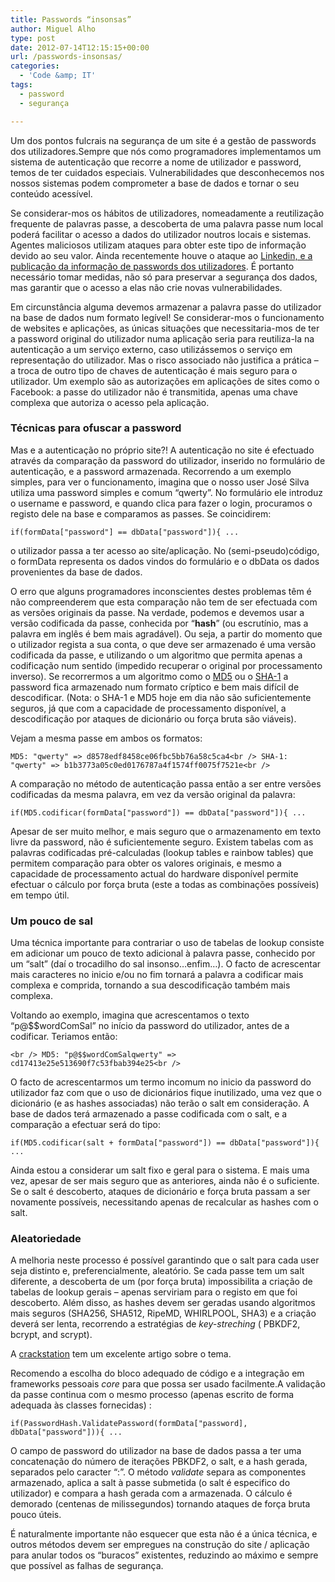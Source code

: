 ```yaml
---
title: Passwords “insonsas”
author: Miguel Alho
type: post
date: 2012-07-14T12:15:15+00:00
url: /passwords-insonsas/
categories:
  - 'Code &amp; IT'
tags:
  - password
  - segurança

---
```

Um dos pontos fulcrais na segurança de um site é a gestão de passwords dos utilizadores.Sempre que nós como programadores implementamos um sistema de autenticação que recorre a nome de utilizador e password, temos de ter cuidados especiais. Vulnerabilidades que desconhecemos nos nossos sistemas podem comprometer a base de dados e tornar o seu conteúdo acessível.

Se considerar-mos os hábitos de utilizadores, nomeadamente a reutilização frequente de palavras passe, a descoberta de uma palavra passe num local poderá facilitar o acesso a dados do utilizador noutros locais e sistemas. Agentes maliciosos utilizam ataques para obter este tipo de informação devido ao seu valor. Ainda recentemente houve o ataque ao [Linkedin, e a publicação da informação de passwords dos utilizadores][1]. É portanto necessário tomar medidas, não só para preservar a segurança dos dados, mas garantir que o acesso a elas não crie novas vulnerabilidades.

<!--more-->

Em circunstância alguma devemos armazenar a palavra passe do utilizador na base de dados num formato legível! Se considerar-mos o funcionamento de websites e aplicações, as únicas situações que necessitaria-mos de ter a password original do utilizador numa aplicação seria para reutiliza-la na autenticação a um serviço externo, caso utilizássemos o serviço em representação do utilizador. Mas o risco associado não justifica a prática &#8211; a troca de outro tipo de chaves de autenticação é mais seguro para o utilizador. Um exemplo são as autorizações em aplicações de sites como o Facebook: a passe do utilizador não é transmitida, apenas uma chave complexa que autoriza o acesso pela aplicação.

### **Técnicas para ofuscar a password**

Mas e a autenticação no próprio site?! A autenticação no site é efectuado através da comparação da password do utilizador, inserido no formulário de autenticação, e a password armazenada. Recorrendo a um exemplo simples, para ver o funcionamento, imagina que o nosso user José Silva utiliza uma password simples e comum &#8220;qwerty&#8221;. No formulário ele introduz o username e password, e quando clica para fazer o login, procuramos o registo dele na base e comparamos as passes. Se coincidirem:

 `if(formData["password"] == dbData["password"]){ ...` 

o utilizador passa a ter acesso ao site/aplicação. No (semi-pseudo)código, o formData representa os dados vindos do formulário e o dbData os dados provenientes da base de dados.

O erro que alguns programadores inconscientes destes problemas têm é não compreenderem que esta comparação não tem de ser efectuada com as versões originais da passe. Na verdade, podemos e devemos usar a versão codificada da passe, conhecida por &#8220;**hash**&#8221; (ou escrutínio, mas a palavra em inglês é bem mais agradável). Ou seja, a partir do momento que o utilizador regista a sua conta, o que deve ser armazenado é uma versão codificada da passe, e utilizando o um algoritmo que permita apenas a codificação num sentido (impedido recuperar o original por processamento inverso). Se recorrermos a um algoritmo como o [MD5][2] ou o [SHA-1][3] a password fica armazenado num formato críptico e bem mais difícil de descodificar. (Nota: o SHA-1 e MD5 hoje em dia não são suficientemente seguros, já que com a capacidade de processamento disponível, a descodificação por ataques de dicionário ou força bruta são viáveis).

Vejam a mesma passe em ambos os formatos:

 `MD5: "qwerty" => d8578edf8458ce06fbc5bb76a58c5ca4<br />
SHA-1: "qwerty" => b1b3773a05c0ed0176787a4f1574ff0075f7521e<br />
` 

A comparação no método de autenticação passa então a ser entre versões codificadas da mesma palavra, em vez da versão original da palavra:

 `if(MD5.codificar(formData["password"]) == dbData["password"]){ ...` 

Apesar de ser muito melhor, e mais seguro que o armazenamento em texto livre da password, não é suficientemente seguro. Existem tabelas com as palavras codificadas pré-calculadas (lookup tables e rainbow tables) que permitem comparação para obter os valores originais, e mesmo a capacidade de processamento actual do hardware disponível permite efectuar o cálculo por força bruta (este a todas as combinações possíveis) em tempo útil.

### Um pouco de sal

Uma técnica importante para contrariar o uso de tabelas de lookup consiste em adicionar um pouco de texto adicional à palavra passe, conhecido por um &#8220;salt&#8221; (daí o trocadilho do sal insonso&#8230;enfim&#8230;). O facto de acrescentar mais caracteres no inicio e/ou no fim tornará a palavra a codificar mais complexa e comprida, tornando a sua descodificação também mais complexa.

Voltando ao exemplo, imagina que acrescentamos o texto &#8220;p@$$wordComSal&#8221; no início da password do utilizador, antes de a codificar. Teriamos então:

`<br />
MD5: "p@$$wordComSalqwerty" => cd17413e25e513690f7c53fbab394e25<br />
` 

O facto de acrescentarmos um termo incomum no inicio da password do utilizador faz com que o uso de dicionários fique inutilizado, uma vez que o dicionário (e as hashes associadas) não terão o salt em consideração. A base de dados terá armazenado a passe codificada com o salt, e a comparação a efectuar será do tipo:

 `if(MD5.codificar(salt + formData["password"]) == dbData["password"]){ ...` 

Ainda estou a considerar um salt fixo e geral para o sistema. E mais uma vez, apesar de ser mais seguro que as anteriores, ainda não é o suficiente. Se o salt é descoberto, ataques de dicionário e força bruta passam a ser novamente possíveis, necessitando apenas de recalcular as hashes com o salt.

### Aleatoriedade

A melhoria neste processo é possível garantindo que o salt para cada user seja distinto e, preferencialmente, aleatório. Se cada passe tem um salt diferente, a descoberta de um (por força bruta) impossibilita a criação de tabelas de lookup gerais &#8211; apenas serviriam para o registo em que foi descoberto. Além disso, as hashes devem ser geradas usando algoritmos mais seguros (SHA256, SHA512, RipeMD, WHIRLPOOL, SHA3) e a criação deverá ser lenta, recorrendo a estratégias de _key-streching_ ( PBKDF2, bcrypt, and scrypt).

A [crackstation][4] tem um excelente artigo sobre o tema.

Recomendo a escolha do bloco adequado de código e a integração em frameworks pessoais _core_ para que possa ser usado facilmente.A validação da passe continua com o mesmo processo (apenas escrito de forma adequada às classes fornecidas) :

 `if(PasswordHash.ValidatePassword(formData["password], dbData["password"])){ ...` 

O campo de password do utilizador na base de dados passa a ter uma concatenação do número de iterações PBKDF2, o salt, e a hash gerada, separados pelo caracter &#8220;:&#8221;. O método _validate_ separa as componentes armazenado, aplica a salt à passe submetida (o salt é especifico do utilizador) e compara a hash gerada com a armazenada. O cálculo é demorado (centenas de milissegundos) tornando ataques de força bruta pouco úteis.

É naturalmente importante não esquecer que esta não é a única técnica, e outros métodos devem ser empregues na construção do site / aplicação para anular todos os &#8220;buracos&#8221; existentes, reduzindo ao máximo e sempre que possível as falhas de segurança.

 [1]: http://press.linkedin.com/node/1212 "Linked in password atack"
 [2]: http://pt.wikipedia.org/wiki/MD5 "Algoritmo MD5"
 [3]: http://pt.wikipedia.org/wiki/SHA-1 "Algoritmo SHA-1"
 [4]: http://crackstation.net/hashing-security.htm